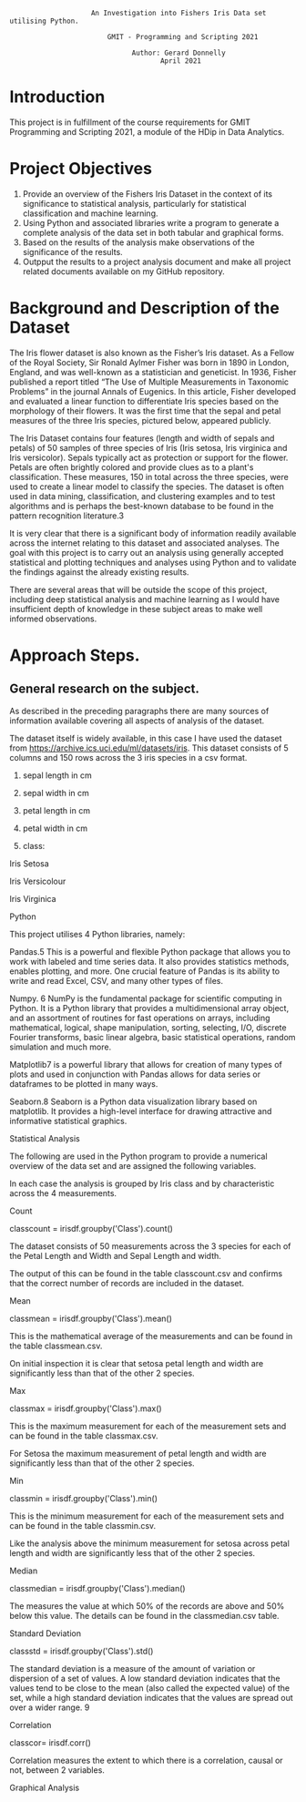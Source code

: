 						An Investigation into Fishers Iris Data set utilising Python.  

							GMIT - Programming and Scripting 2021 

								  Author: Gerard Donnelly
								         April 2021

 

# Introduction 
This project is in fulfillment of the course requirements for GMIT Programming and Scripting 2021, a module of the HDip in Data Analytics.  

# Project Objectives
1. Provide an overview of the Fishers Iris Dataset in the context of its significance to statistical analysis, particularly for statistical classification and machine learning. 
2. Using Python and associated libraries write a program to generate a complete analysis of the data set in both tabular and graphical forms.  
3. Based on the results of the analysis make observations of the significance of the results. 
4. Outpput the results to a project analysis document and make all project related documents available on my GitHub repository.

# Background and Description of the Dataset
The Iris flower dataset is also known as the Fisher’s Iris dataset. As a Fellow of the Royal Society, Sir Ronald Aylmer Fisher was born in 1890 in London, England, and was well-known as a statistician and geneticist. 
In 1936, Fisher published a report titled “The Use of Multiple Measurements in Taxonomic Problems” in the journal Annals of Eugenics. In this article, Fisher developed and evaluated a linear function to differentiate Iris species based on the morphology of their flowers. It was the first time that the sepal and petal measures of the three Iris species, pictured below, appeared publicly.  

The Iris Dataset contains four features (length and width of sepals and petals) of 50 samples of three species of Iris (Iris setosa, Iris virginica and Iris versicolor). Sepals typically act as protection or support for the flower. Petals are often brightly colored and provide clues as to a plant's classification. These measures, 150 in total across the three species, were used to create a linear model to classify the species. The dataset is often used in data mining, classification, and clustering examples and to test algorithms and is perhaps the best-known database to be found in the pattern recognition literature.3 

It is very clear that there is a significant body of information readily available across the internet relating to this dataset and associated analyses. The goal with this project is to carry out an analysis using generally accepted statistical and plotting techniques and analyses using Python and to validate the findings against the already existing results.   

There are several areas that will be outside the scope of this project, including deep statistical analysis and machine learning as I would have insufficient depth of knowledge in these subject areas to make well informed observations.  

# Approach Steps.  
## General research on the subject.  
As described in the preceding paragraphs there are many sources of information available covering all aspects of analysis of the dataset.  

The dataset itself is widely available, in this case I have used the dataset from https://archive.ics.uci.edu/ml/datasets/iris. This dataset consists of 5 columns and 150 rows across the 3 iris species in a csv format.  

1. sepal length in cm 

2. sepal width in cm 

3. petal length in cm 

4. petal width in cm 

5. class: 

Iris Setosa 

Iris Versicolour 

Iris Virginica 

 

 

 

Python 

This project utilises 4 Python libraries, namely: 

Pandas.5  This is a powerful and flexible Python package that allows you to work with labeled and time series data. It also provides statistics methods, enables plotting, and more. One crucial feature of Pandas is its ability to write and read Excel, CSV, and many other types of files. 

Numpy. 6 NumPy is the fundamental package for scientific computing in Python. It is a Python library that provides a multidimensional array object, and an assortment of routines for fast operations on arrays, including mathematical, logical, shape manipulation, sorting, selecting, I/O, discrete Fourier transforms, basic linear algebra, basic statistical operations, random simulation and much more. 

Matplotlib7 is a powerful library that allows for creation of many types of plots and used in conjunction with Pandas allows for data series or dataframes to be plotted in many ways.  

Seaborn.8 Seaborn is a Python data visualization library based on matplotlib. It provides a high-level interface for drawing attractive and informative statistical graphics. 

 

Statistical Analysis 

The following are used in the Python program to provide a numerical overview of the data set and are assigned the following variables.  

In each case the analysis is grouped by Iris class and by characteristic across the 4 measurements.  

Count  

classcount = irisdf.groupby('Class').count() 

The dataset consists of 50 measurements across the 3 species for each of the Petal Length and Width and Sepal Length and width.  

The output of this can be found in the table classcount.csv and confirms that the correct number of records are included in the dataset. 

 

Mean  

classmean = irisdf.groupby('Class').mean() 

This is the mathematical average of the measurements and can be found in the table 		classmean.csv.  

On initial inspection it is clear that setosa petal length and width are significantly less than that 	of the other 2 species.  

 

Max  

classmax = irisdf.groupby('Class').max() 

This is the maximum measurement for each of the measurement sets and can be found in the 	table classmax.csv.  

For Setosa the maximum measurement of petal length and width are significantly less than that 	of the other 2 species.  

 

Min  

classmin = irisdf.groupby('Class').min() 

This is the minimum measurement for each of the measurement sets and can be found in the 	table classmin.csv.  

Like the analysis above the minimum measurement for setosa across petal length and width 	are significantly less that of the other 2 species.  

 

 

Median  

classmedian = irisdf.groupby('Class').median() 

The measures the value at which 50% of the records are above and 50% below this value. The 	details can be found in the classmedian.csv table. 	 

	 

Standard Deviation  

classstd = irisdf.groupby('Class').std() 

The standard deviation is a measure of the amount of variation or dispersion of a set of values. A low standard deviation indicates that the values tend to be close to the mean (also called the expected value) of the set, while a high standard deviation indicates that the values are spread out over a wider range. 9 

	 

Correlation 

classcor= irisdf.corr() 

Correlation measures the extent to which there is a correlation, causal or not, between 2 	variables.  

 

 

Graphical Analysis 
